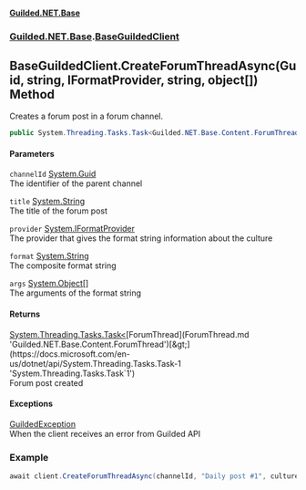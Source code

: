#### [Guilded.NET.Base](Guilded_NET_Base.md 'Guilded.NET.Base')
### [Guilded.NET.Base](Guilded_NET_Base.md#Guilded_NET_Base 'Guilded.NET.Base').[BaseGuildedClient](BaseGuildedClient.md 'Guilded.NET.Base.BaseGuildedClient')
## BaseGuildedClient.CreateForumThreadAsync(Guid, string, IFormatProvider, string, object[]) Method
Creates a forum post in a forum channel.  
```csharp
public System.Threading.Tasks.Task<Guilded.NET.Base.Content.ForumThread> CreateForumThreadAsync(System.Guid channelId, string title, System.IFormatProvider provider, string format, params object[] args);
```
#### Parameters
<a name='Guilded_NET_Base_BaseGuildedClient_CreateForumThreadAsync(System_Guid_string_System_IFormatProvider_string_object__)_channelId'></a>
`channelId` [System.Guid](https://docs.microsoft.com/en-us/dotnet/api/System.Guid 'System.Guid')  
The identifier of the parent channel
  
<a name='Guilded_NET_Base_BaseGuildedClient_CreateForumThreadAsync(System_Guid_string_System_IFormatProvider_string_object__)_title'></a>
`title` [System.String](https://docs.microsoft.com/en-us/dotnet/api/System.String 'System.String')  
The title of the forum post
  
<a name='Guilded_NET_Base_BaseGuildedClient_CreateForumThreadAsync(System_Guid_string_System_IFormatProvider_string_object__)_provider'></a>
`provider` [System.IFormatProvider](https://docs.microsoft.com/en-us/dotnet/api/System.IFormatProvider 'System.IFormatProvider')  
The provider that gives the format string information about the culture
  
<a name='Guilded_NET_Base_BaseGuildedClient_CreateForumThreadAsync(System_Guid_string_System_IFormatProvider_string_object__)_format'></a>
`format` [System.String](https://docs.microsoft.com/en-us/dotnet/api/System.String 'System.String')  
The composite format string
  
<a name='Guilded_NET_Base_BaseGuildedClient_CreateForumThreadAsync(System_Guid_string_System_IFormatProvider_string_object__)_args'></a>
`args` [System.Object](https://docs.microsoft.com/en-us/dotnet/api/System.Object 'System.Object')[[]](https://docs.microsoft.com/en-us/dotnet/api/System.Array 'System.Array')  
The arguments of the format string
  
#### Returns
[System.Threading.Tasks.Task&lt;](https://docs.microsoft.com/en-us/dotnet/api/System.Threading.Tasks.Task-1 'System.Threading.Tasks.Task`1')[ForumThread](ForumThread.md 'Guilded.NET.Base.Content.ForumThread')[&gt;](https://docs.microsoft.com/en-us/dotnet/api/System.Threading.Tasks.Task-1 'System.Threading.Tasks.Task`1')  
Forum post created
#### Exceptions
[GuildedException](GuildedException.md 'Guilded.NET.Base.GuildedException')  
When the client receives an error from Guilded API
### Example
```csharp
await client.CreateForumThreadAsync(channelId, "Daily post #1", cultureInfo, "The current date: {0}.", DateTime.Now);  
```

